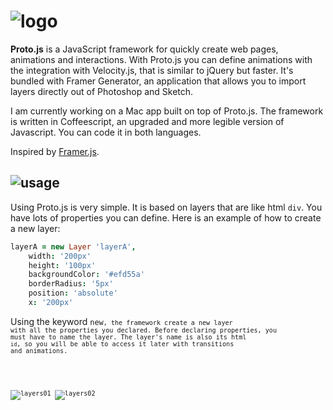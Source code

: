 # ![logo](https://cloud.githubusercontent.com/assets/1908782/6525293/2ccbe0e6-c404-11e4-996d-94939d691277.png)

<b>Proto.js</b> is a JavaScript framework for quickly create web pages, animations and interactions. With Proto.js you can define animations with the integration with Velocity.js, that is similar to jQuery but faster. It's bundled with Framer Generator, an application that allows you to import layers directly out of Photoshop and Sketch.

I am currently working on a Mac app built on top of Proto.js. The framework is written in Coffeescript, an upgraded and more legible version of Javascript. You can code it in both languages.

Inspired by <a href="https://github.com/koenbok/Framer">Framer.js</a>.

## ![usage](https://cloud.githubusercontent.com/assets/1908782/6525384/3c5a0230-c405-11e4-8a60-d563c9f97e4c.png)
Using Proto.js is very simple. It is based on layers that are like html <code>div</code>. You have lots of properties you can define. Here is an example of how to create a new layer:

```coffeescript
layerA = new Layer 'layerA',
	width: '200px'
	height: '100px'
	backgroundColor: '#efd55a'
	borderRadius: '5px'
	position: 'absolute'
	x: '200px' 
```

Using the keyword <code>new<code>, the framework create a new layer with all the properties you declared. Before declaring properties, you must have to name the layer. The layer's name is also its html <code>id</code>, so you will be able to access it later with transitions and animations.

<!--![layers](https://cloud.githubusercontent.com/assets/1908782/6525190/d9ca43a2-c402-11e4-8a43-df73467d71a9.png)-->
![layers01](https://cloud.githubusercontent.com/assets/1908782/6525207/0c32e36c-c403-11e4-9616-d2dd00e290d0.png)
![layers02](https://cloud.githubusercontent.com/assets/1908782/6525215/2979f618-c403-11e4-824c-d2e2fba7fd51.png)




